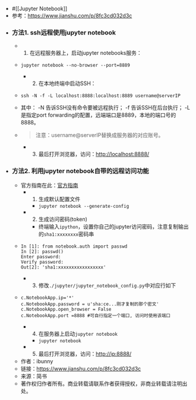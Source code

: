 - #[[Jupyter Notebook]]
- 参考：https://www.jianshu.com/p/8fc3cd032d3c
- ### 方法1. ssh远程使用jupyter notebook
	- 1.  在远程服务器上，启动jupyter notebooks服务：
	- ```
	  jupyter notebook --no-browser --port=8889
	  ```
		- 2.  在本地终端中启动SSH：
	- ```
	  ssh -N -f -L localhost:8888:localhost:8889 username@serverIP
	  ```
	- 其中： -N 告诉SSH没有命令要被远程执行； -f 告诉SSH在后台执行； -L 是指定port forwarding的配置，远端端口是8889，本地的端口号的8888。
	- > 注意：username@serverIP替换成服务器的对应账号。
		- 3.  最后打开浏览器，访问：[http://localhost:8888/](http://localhost:8888/)
- ### 方法2. 利用jupyter notebook自带的远程访问功能
	- 官方指南在此：[官方指南](http://jupyter-notebook.readthedocs.io/en/latest/public_server.html#notebook-server-security)
		- 1.  生成默认配置文件
			- `jupyter notebook --generate-config`
		- 2.  生成访问密码(token)
			- 终端输入`ipython`，设置你自己的jupyter访问密码，注意复制输出的`sha1:xxxxxxxx`密码串
	- ```
	  In [1]: from notebook.auth import passwd
	  In [2]: passwd()
	  Enter password:
	  Verify password:
	  Out[2]: 'sha1:xxxxxxxxxxxxxxxxx'
	  ```
		- 3.  修改`./jupyter/jupyter_notebook_config.py`中对应行如下
	- ```
	  c.NotebookApp.ip='*'
	  c.NotebookApp.password = u'sha:ce...刚才复制的那个密文'
	  c.NotebookApp.open_browser = False
	  c.NotebookApp.port =8888 #可自行指定一个端口, 访问时使用该端口
	  ```
		- 4.  在服务器上启动`jupyter notebook`
			- `jupyter notebook`
		- 5.  最后打开浏览器，访问：[http://ip:8888/](http://ip:8888/)
	- 作者：ibunny
	- 链接：https://www.jianshu.com/p/8fc3cd032d3c
	- 来源：简书
	- 著作权归作者所有。商业转载请联系作者获得授权，非商业转载请注明出处。
